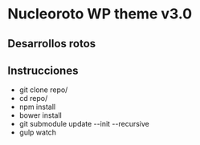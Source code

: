 # Nucleoroto WP theme v3.0
## Desarrollos rotos

## Instrucciones

- git clone	repo/
- cd	repo/
- npm	install
- bower	install
- git	submodule	update	--init	--recursive
- gulp watch
